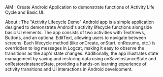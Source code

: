 AIM : Create Android Application to demonstrate functions of Activity Life Cycle and Basic UI.

About : 
The "Activity Lifecycle Demo" Android app is a simple application designed to demonstrate Android's activity lifecycle functions alongside basic UI elements. 
The app consists of two activities with TextViews, Buttons, and an optional EditText, allowing users to navigate between screens. Each lifecycle method 
(like onCreate, onStart, onResume, etc.) is overridden to log messages in Logcat, making it easy to observe the transitions as the app's state changes. 
Additionally, the app illustrates state management by saving and restoring data using onSaveInstanceState and onRestoreInstanceState, providing a hands-on learning experience of 
activity transitions and UI interactions in Android development.
